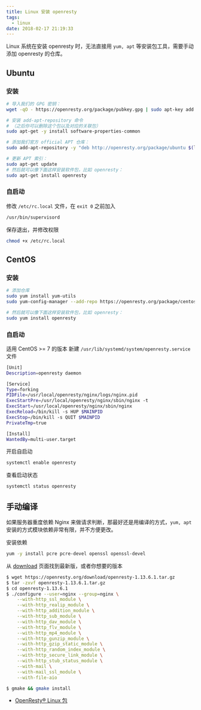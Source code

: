 ```yaml
---
title: Linux 安装 openresty
tags:
  - linux
date: 2018-02-17 21:19:33
---
```



Linux 系统在安装 openresty 时，无法直接用 `yum, apt` 等安装包工具，需要手动添加 openresty 的仓库。

<!-- more --><!-- toc -->
## Ubuntu
### 安装
```bash
# 导入我们的 GPG 密钥：
wget -qO - https://openresty.org/package/pubkey.gpg | sudo apt-key add -

# 安装 add-apt-repository 命令
# （之后你可以删除这个包以及对应的关联包）
sudo apt-get -y install software-properties-common

# 添加我们官方 official APT 仓库：
sudo add-apt-repository -y "deb http://openresty.org/package/ubuntu $(lsb_release -sc) main"

# 更新 APT 索引：
sudo apt-get update
# 然后就可以像下面这样安装软件包，比如 openresty：
sudo apt-get install openresty
```
### 自启动
修改 `/etc/rc.local` 文件，在 `exit 0` 之前加入
```bash
/usr/bin/supervisord
```
保存退出，并修改权限
```bash
chmod +x /etc/rc.local
```
## CentOS
### 安装
```bash
# 添加仓库
sudo yum install yum-utils
sudo yum-config-manager --add-repo https://openresty.org/package/centos/openresty.repo

# 然后就可以像下面这样安装软件包，比如 openresty：
sudo yum install openresty
```
### 自启动
适用 CentOS >= 7 的版本
新建 `/usr/lib/systemd/system/openresty.service` 文件
```bash
[Unit]
Description=openresty daemon

[Service]
Type=forking
PIDFile=/usr/local/openresty/nginx/logs/nginx.pid
ExecStartPre=/usr/local/openresty/nginx/sbin/nginx -t
ExecStart=/usr/local/openresty/nginx/sbin/nginx
ExecReload=/bin/kill -s HUP $MAINPID
ExecStop=/bin/kill -s QUIT $MAINPID
PrivateTmp=true

[Install]
WantedBy=multi-user.target
```
开启自启动
```bash
systemctl enable openresty
```
查看启动状态
```bash
systemctl status openresty
```

## 手动编译
如果服务器重度依赖 Nginx 来做请求判断，那最好还是用编译的方式，`yum, apt` 安装的方式模块依赖非常有限，并不方便更改。

安装依赖
```bash
yum -y install pcre pcre-devel openssl openssl-devel
```
从 [download](https://openresty.org/cn/download.html) 页面找到最新版，或者你想要的版本
```bash
$ wget https://openresty.org/download/openresty-1.13.6.1.tar.gz
$ tar -zxvf openresty-1.13.6.1.tar.gz
$ cd openresty-1.13.6.1
$ ./configure --user=nginx --group=nginx \
    --with-http_ssl_module \
    --with-http_realip_module \
    --with-http_addition_module \
    --with-http_sub_module \
    --with-http_dav_module \
    --with-http_flv_module \
    --with-http_mp4_module \
    --with-http_gunzip_module \
    --with-http_gzip_static_module \
    --with-http_random_index_module \
    --with-http_secure_link_module \
    --with-http_stub_status_module \
    --with-mail \
    --with-mail_ssl_module \
    --with-file-aio

$ gmake && gmake install
```

- [OpenResty® Linux 包](https://openresty.org/cn/linux-packages.html)
